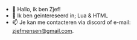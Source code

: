 - 👋 Hallo, ik ben Zjef!
- 👀 Ik ben geintereseerd in; Lua & HTML
- 📫 Je kan me contacteren via discord of e-mail: zjefmensen@gmail.com.
